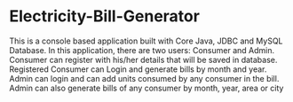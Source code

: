 # Electricity-Bill-Generator
This is a console based application built with Core Java, JDBC and MySQL Database.
In this application, there are two users: Consumer and Admin.
Consumer can register with his/her details that will be saved in database.
Registered Consumer can Login and generate bills by month and year.
Admin can login and can add units consumed by any consumer in the bill.
Admin can also generate bills of any consumer by month, year, area or city
